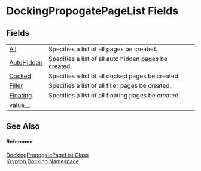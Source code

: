 # DockingPropogatePageList Fields




## Fields
<table>
<tr>
<td><a href="24629e9c-9a7d-4434-1db2-f7f6acfef1ff.md">All</a></td>
<td>Specifies a list of all pages be created.</td></tr>
<tr>
<td><a href="da716e21-7af6-b0c3-9e77-75dddaa5d5e8.md">AutoHidden</a></td>
<td>Specifies a list of all auto hidden pages be created.</td></tr>
<tr>
<td><a href="4303e029-8119-ea9d-e465-23374c57271a.md">Docked</a></td>
<td>Specifies a list of all docked pages be created.</td></tr>
<tr>
<td><a href="64e534fd-1b63-6083-7bfc-434d8baab0ce.md">Filler</a></td>
<td>Specifies a list of all filler pages be created.</td></tr>
<tr>
<td><a href="dcaca99f-d626-2f38-3e44-a9cb7b4790ac.md">Floating</a></td>
<td>Specifies a list of all floating pages be created.</td></tr>
<tr>
<td><a href="4790d5a7-4c0f-ca55-6180-41706f043648.md">value__</a></td>
<td> </td></tr>
</table>

## See Also


#### Reference
<a href="a117aaeb-63b6-f1c7-496f-81c894fc768e.md">DockingPropogatePageList Class</a>  
<a href="98399376-cf41-9454-4b4d-4fab2ca20bc7.md">Krypton.Docking Namespace</a>  
